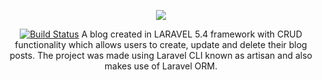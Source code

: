 <p align="center"><img src="https://laravel.com/assets/img/components/logo-laravel.svg"></p>

<p align="center">
<a href="https://travis-ci.org/laravel/framework"><img src="https://travis-ci.org/laravel/framework.svg" alt="Build Status"></a>
 A blog created in LARAVEL 5.4 framework with CRUD functionality which allows users to create, update and delete their blog posts.
The project was made using Laravel CLI known as artisan and also makes use of Laravel ORM.

